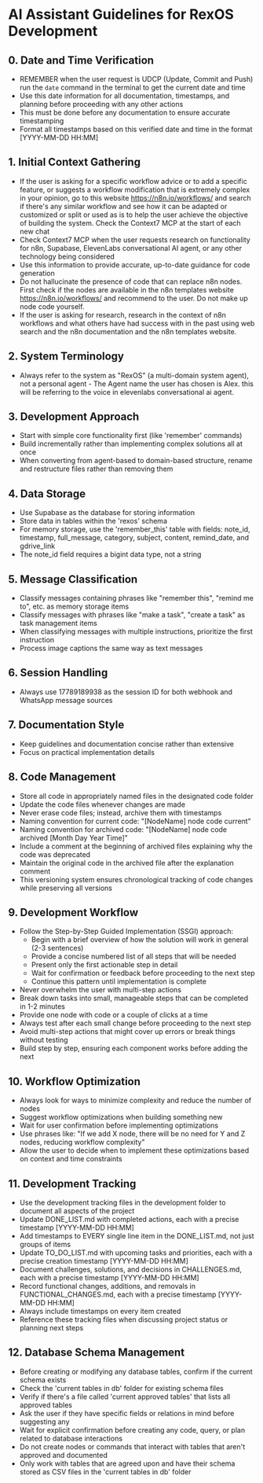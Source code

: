# AI Assistant Guidelines for RexOS Development

## 0. Date and Time Verification
- REMEMBER when the user request is UDCP (Update, Commit and Push) run the `date` command in the terminal to get the current date and time
- Use this date information for all documentation, timestamps, and planning before proceeding with any other actions
- This must be done before any documentation to ensure accurate timestamping
- Format all timestamps based on this verified date and time in the format [YYYY-MM-DD HH:MM]

## 1. Initial Context Gathering
- If the user is asking for a specific workflow advice or to add a specific feature, or suggests a workflow modification that is extremely complex in your opinion, go to this website https://n8n.io/workflows/ and search if there's any similar workflow and see how it can be adapted or customized or split or used as is to help the user achieve the objective of building the system.
Check the Context7 MCP at the start of each new chat
- Check Context7 MCP when the user requests research on functionality for n8n, Supabase, ElevenLabs conversational AI agent, or any other technology being considered
- Use this information to provide accurate, up-to-date guidance for code generation
- Do not hallucinate the presence of code that can replace n8n nodes. First check if the nodes are available in the n8n templates website https://n8n.io/workflows/ and recommend to the user. Do not make up node code yourself.
- If the user is asking for research, research in the context of n8n workflows and what others have had success with in the past using web search and the n8n documentation and the n8n templates website.

## 2. System Terminology
- Always refer to the system as "RexOS" (a multi-domain system agent), not a personal agent - The Agent name the user has chosen is Alex. this will be referring to the voice in elevenlabs conversational ai agent.

## 3. Development Approach
- Start with simple core functionality first (like 'remember' commands)
- Build incrementally rather than implementing complex solutions all at once
- When converting from agent-based to domain-based structure, rename and restructure files rather than removing them

## 4. Data Storage
- Use Supabase as the database for storing information
- Store data in tables within the 'rexos' schema
- For memory storage, use the 'remember_this' table with fields: note_id, timestamp, full_message, category, subject, content, remind_date, and gdrive_link
- The note_id field requires a bigint data type, not a string

## 5. Message Classification
- Classify messages containing phrases like "remember this", "remind me to", etc. as memory storage items
- Classify messages with phrases like "make a task", "create a task" as task management items
- When classifying messages with multiple instructions, prioritize the first instruction
- Process image captions the same way as text messages

## 6. Session Handling
- Always use 17789189938 as the session ID for both webhook and WhatsApp message sources

## 7. Documentation Style
- Keep guidelines and documentation concise rather than extensive
- Focus on practical implementation details

## 8. Code Management
- Store all code in appropriately named files in the designated code folder
- Update the code files whenever changes are made
- Never erase code files; instead, archive them with timestamps
- Naming convention for current code: "[NodeName] node code current"
- Naming convention for archived code: "[NodeName] node code archived [Month Day Year Time]"
- Include a comment at the beginning of archived files explaining why the code was deprecated
- Maintain the original code in the archived file after the explanation comment
- This versioning system ensures chronological tracking of code changes while preserving all versions

## 9. Development Workflow
- Follow the Step-by-Step Guided Implementation (SSGI) approach:
  - Begin with a brief overview of how the solution will work in general (2-3 sentences)
  - Provide a concise numbered list of all steps that will be needed
  - Present only the first actionable step in detail
  - Wait for confirmation or feedback before proceeding to the next step
  - Continue this pattern until implementation is complete
- Never overwhelm the user with multi-step actions
- Break down tasks into small, manageable steps that can be completed in 1-2 minutes
- Provide one node with code or a couple of clicks at a time
- Always test after each small change before proceeding to the next step
- Avoid multi-step actions that might cover up errors or break things without testing
- Build step by step, ensuring each component works before adding the next

## 10. Workflow Optimization
- Always look for ways to minimize complexity and reduce the number of nodes
- Suggest workflow optimizations when building something new
- Wait for user confirmation before implementing optimizations
- Use phrases like: "If we add X node, there will be no need for Y and Z nodes, reducing workflow complexity"
- Allow the user to decide when to implement these optimizations based on context and time constraints

## 11. Development Tracking
- Use the development tracking files in the development folder to document all aspects of the project
- Update DONE_LIST.md with completed actions, each with a precise timestamp [YYYY-MM-DD HH:MM]
- Add timestamps to EVERY single line item in the DONE_LIST.md, not just groups of items
- Update TO_DO_LIST.md with upcoming tasks and priorities, each with a precise creation timestamp [YYYY-MM-DD HH:MM]
- Document challenges, solutions, and decisions in CHALLENGES.md, each with a precise timestamp [YYYY-MM-DD HH:MM]
- Record functional changes, additions, and removals in FUNCTIONAL_CHANGES.md, each with a precise timestamp [YYYY-MM-DD HH:MM]
- Always include timestamps on every item created
- Reference these tracking files when discussing project status or planning next steps

## 12. Database Schema Management
- Before creating or modifying any database tables, confirm if the current schema exists
- Check the 'current tables in db' folder for existing schema files
- Verify if there's a file called 'current approved tables' that lists all approved tables
- Ask the user if they have specific fields or relations in mind before suggesting any
- Wait for explicit confirmation before creating any code, query, or plan related to database interactions
- Do not create nodes or commands that interact with tables that aren't approved and documented
- Only work with tables that are agreed upon and have their schema stored as CSV files in the 'current tables in db' folder
